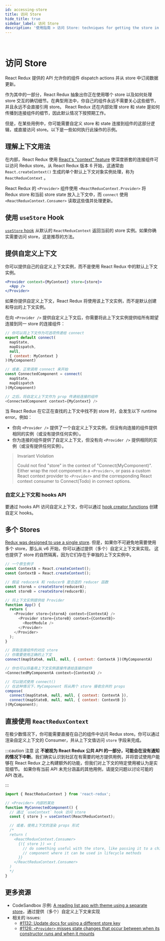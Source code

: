 ```yaml
---
id: accessing-store
title: 访问 Store
hide_title: true
sidebar_label: 访问 Store
description: '使用指南 > 访问 Store: techniques for getting the store in your components'
---
```


&nbsp;

# 访问 Store

React Redux 提供的 API 允许你的组件 dispatch actions 并从 store 中订阅数据更新。

作为其中的一部分，React Redux 抽象出你正在使用哪个 store 以及如何处理 store 交互的确切细节。在典型用法中，你自己的组件永远不需要关心这些细节，并且永远不会直接引用 store。 React Redux 还在内部处理 store 和 state 是如何传播到连接组件的细节，因此默认情况下按预期工作。

但是，在某些用例中，你可能需要自定义 store 和 state 连接到组件的这部分逻辑，或直接访问 store。以下是一些如何执行此操作的示例。

## 理解上下文用法

在内部，React Redux 使用 [React's "context" feature](https://reactjs.org/docs/context.html) 使深度嵌套的连接组件可以访问 Redux store。从 React Redux 版本 6 开始，这通常由 `React.createContext()` 生成的单个默认上下文对象实例处理，称为 `ReactReduxContext` 。

React Redux 的 `<Provider>` 组件使用 `<ReactReduxContext.Provider>` 将 Redux store 和当前 store state 放入上下文中，而 `connect` 使用 `<ReactReduxContext.Consumer>` 读取这些值并处理更新。

## 使用 `useStore` Hook

[`useStore` hook](../api/hooks.md#useStore) 从默认的 `ReactReduxContext` 返回当前的 store 实例。如果你确实需要访问 store，这是推荐的方法。

## 提供自定义上下文

你可以提供自己的自定义上下文实例，而不是使用 React Redux 中的默认上下文实例。

```jsx
<Provider context={MyContext} store={store}>
  <App />
</Provider>
```

如果你提供自定义上下文，React Redux 将使用该上下文实例，而不是默认创建和导出的上下文实例。

在向 `<Provider />` 提供自定义上下文后，你需要将此上下文实例提供给所有期望连接到同一 store 的连接组件：

```js
// 你可以将上下文作为可选项传递给 connect
export default connect(
  mapState,
  mapDispatch,
  null,
  { context: MyContext }
)(MyComponent)

// 或者，正常调用 connect 来开始
const ConnectedComponent = connect(
  mapState,
  mapDispatch
)(MyComponent)

// 之后，将自定义上下文作为 prop 传递给连接的组件
<ConnectedComponent context={MyContext} />
```

当 React Redux 在它正在查找的上下文中找不到 store 时，会发生以下 runtime error。例如：

- 你向 `<Provider />` 提供了一个自定义上下文实例，但没有向连接的组件提供相同的实例（或没有提供任何实例）。
- 你为连接的组件提供了自定义上下文，但没有向 `<Provider />` 提供相同的实例（或没有提供任何实例）。

> Invariant Violation
>
> Could not find "store" in the context of "Connect(MyComponent)". Either wrap the root component in a `<Provider>`, or pass a custom React context provider to `<Provider>` and the corresponding React context consumer to Connect(Todo) in connect options.

### 自定义上下文和 hooks API

要通过 hooks API 访问自定义上下文，你可以通过 [hook creator functions](../api/hooks.md#custom-context) 创建自定义 hooks。

## 多个 Stores

[Redux was designed to use a single store](https://redux.js.org/api/store#a-note-for-flux-users).
但是，如果你不可避免地需要使用多个 store，那么从 v6 开始，你可以通过提供（多个）自定义上下文来实现。
这也提供了 store 的自然隔离，因为它们存在于单独的上下文实例中。

```js
// 一个原生例子
const ContextA = React.createContext();
const ContextB = React.createContext();

// 假设 reducerA 和 reducerB 是合适的 reducer 函数
const storeA = createStore(reducerA);
const storeB = createStore(reducerB);

// 将上下文实例提供给 Provider
function App() {
  return (
    <Provider store={storeA} context={ContextA} />
      <Provider store={storeB} context={ContextB}>
        <RootModule />
      </Provider>
    </Provider>
  );
}

// 获取连接组件的对应 store
// 你需要使用正确的上下文
connect(mapStateA, null, null, { context: ContextA })(MyComponentA)

// 你也可以将备用上下文实例直接传递给连接的组件
<ConnectedMyComponentA context={ContextA} />

// 可以链式使用 connect()
// 在这种情况下，MyComponent 将从两个 store 接收合并的 props
compose(
  connect(mapStateA, null, null, { context: ContextA }),
  connect(mapStateB, null, null, { context: ContextB })
)(MyComponent);
```

## 直接使用 `ReactReduxContext`

在极少数情况下，你可能需要直接在自己的组件中访问 Redux store。你可以通过渲染自定义上下文的 Consumer，并从上下文值访问 `store` 字段来完成。

:::caution 注意
这 **不被视为 React Redux 公共 API 的一部分，可能会在没有通知的情况下中断**。我们确实认识到社区在有需要的地方提供用例，并将尝试使用户能够在 React Redux 之上构建额外的功能，但我们对上下文的特定使用被认为是实现细节。
如果你有当前 API 未充分涵盖的其他用例，请提交问题以讨论可能的 API 改进。

:::

```jsx
import { ReactReduxContext } from 'react-redux';

// <Provider> 内部的某处
function MyConnectedComponent() {
  // 通过 `useContext` hook 访问 store
  const { store } = useContext(ReactReduxContext);

  // 或者，使用上下文的渲染 props 形式
  /*
  return (
    <ReactReduxContext.Consumer>
      {({ store }) => {
        // do something useful with the store, like passing it to a child
        // component where it can be used in lifecycle methods
      }}
    </ReactReduxContext.Consumer>
  )
  */
}
```

## 更多资源

- CodeSandbox 示例: [A reading list app with theme using a separate store](https://codesandbox.io/s/92pm9n2kl4)，通过提供（多个）自定义上下文来实现
- 相关的 issues:
  - [#1132: Update docs for using a different store key](https://github.com/reduxjs/react-redux/issues/1132)
  - [#1126: `<Provider>` misses state changes that occur between when its constructor runs and when it mounts](https://github.com/reduxjs/react-redux/issues/1126)
